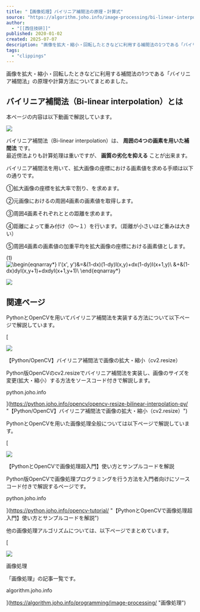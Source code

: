 ```yaml
---
title: "【画像処理】バイリニア補間法の原理・計算式"
source: "https://algorithm.joho.info/image-processing/bi-linear-interpolation/"
author:
  - "[[西住技研]]"
published: 2020-01-02
created: 2025-07-07
description: "画像を拡大・縮小・回転したときなどに利用する補間法の1つである「バイリニア補間法」の原理や計算方法についてまとめました。"
tags:
  - "clippings"
---
```

画像を拡大・縮小・回転したときなどに利用する補間法の1つである「バイリニア補間法」の原理や計算方法についてまとめました。  

## バイリニア補間法（Bi-linear interpolation）とは

本ページの内容は以下動画で解説しています。

![](https://www.youtube.com/watch?v=_UYr18bR1sk)

バイリニア補間法（Bi-linear interpolation）は、 **周囲の4つの画素を用いた補間法** です。  
最近傍法よりも計算処理は重いですが、 **画質の劣化を抑える** ことが出来ます。

バイリニア補間法を用いて、拡大画像の座標における画素値を求める手順は以下の通りです。

①拡大画像の座標を拡大率で割り、を求めます。

②元画像におけるの周囲4画素の画素値を取得します。

③周囲4画素それぞれととの距離を求めます。

④距離によって重み付け（0～１）を行います。（距離が小さいほど重みは大きい）

⑤周囲4画素の画素値の加重平均を拡大画像の座標における画素値とします。

(1) ![\begin{eqnarray*} I'(x', y')&=&(1-dx)(1-dy)I(x,y)+dx(1-dy)I(x+1,y)\\ &+&(1-dx)dyI(x,y+1)+dxdyI(x+1,y+1)\\ \end{eqnarray*}](https://algorithm.joho.info/wp-content/ql-cache/quicklatex.com-80e6de22aeacc75f880543d1ea6ec649_l3.png "Rendered by QuickLaTeX.com")

![](https://raw.githubusercontent.com/nishizumi-lab/sample/master/algorithm/image-processing/geometry/bi-linear.png)

## 関連ページ

PythonとOpenCVを用いてバイリニア補間法を実装する方法について以下ページで解説しています。

[

![](https://algorithm.joho.info/wp-content/uploads/2023/08/404.jpg)

【Python/OpenCV】バイリニア補間法で画像の拡大・縮小（cv2.resize）

Python版OpenCVのcv2.resizeでバイリニア補間法を実装し、画像のサイズを変更(拡大・縮小）する方法をソースコード付きで解説します。

python.joho.info

](https://python.joho.info/opencv/opencv-resize-bilinear-interpolation-py/ "【Python/OpenCV】バイリニア補間法で画像の拡大・縮小（cv2.resize）")

PythonとOpenCVを用いた画像処理全般については以下ページで解説しています。

[

![](https://python.joho.info/wp-content/uploads/2025/01/maxresdefault.jpg)

【PythonとOpenCVで画像処理超入門】使い方とサンプルコードを解説

Python版OpenCVで画像処理プログラミングを行う方法を入門者向けにソースコード付きで解説するページです。

python.joho.info

](https://python.joho.info/opencv-tutorial/ "【PythonとOpenCVで画像処理超入門】使い方とサンプルコードを解説")

他の画像処理アルゴリズムについては、以下ページでまとめています。

[

![](https://algorithm.joho.info/wp-content/uploads/2023/08/404-160x90.jpg)

画像処理

「画像処理」の記事一覧です。

algorithm.joho.info

](https://algorithm.joho.info/programming/image-processing/ "画像処理")